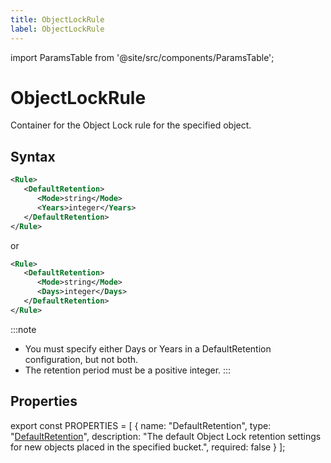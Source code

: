 ```yaml
---
title: ObjectLockRule
label: ObjectLockRule
---
```


import ParamsTable from '@site/src/components/ParamsTable';

# ObjectLockRule

Container for the Object Lock rule for the specified object.

## Syntax

```xml
<Rule>
   <DefaultRetention>
      <Mode>string</Mode>
      <Years>integer</Years>
   </DefaultRetention>
</Rule>
```
or

```xml
<Rule>
   <DefaultRetention>
      <Mode>string</Mode>
      <Days>integer</Days>
   </DefaultRetention>
</Rule>
```
:::note
- You must specify either Days or Years in a DefaultRetention configuration, but not both.
- The retention period must be a positive integer.
:::
## Properties

export const PROPERTIES = [
  {
    name: "DefaultRetention",
    type: "<a href='/docs/api/q-storage/api-reference/data-types/default-retention'>DefaultRetention</a>",
    description: "The default Object Lock retention settings for new objects placed in the specified bucket.",
    required: false
  }
];

<ParamsTable parameters={PROPERTIES} typesEnabled /> 